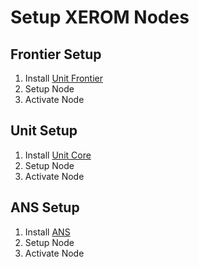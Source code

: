 # Setup XEROM Nodes

## Frontier Setup 

1. Install [Unit Frontier](/docs/Frontier/README?id=installation)
2. Setup Node
3. Activate Node

## Unit Setup 

1. Install [Unit Core](/docs/Core/README?id=installation)
2. Setup Node
3. Activate Node

## ANS Setup 

1. Install [ANS](/docs/Core/AMM/ANS/README?id=installation)
2. Setup Node
3. Activate Node